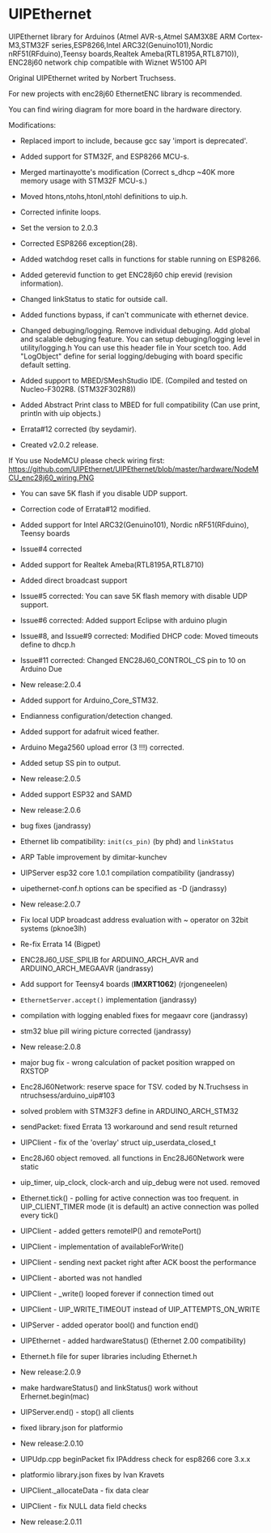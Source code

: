 # UIPEthernet
UIPEthernet library for Arduinos (Atmel AVR-s,Atmel SAM3X8E ARM Cortex-M3,STM32F series,ESP8266,Intel ARC32(Genuino101),Nordic nRF51(RFduino),Teensy boards,Realtek Ameba(RTL8195A,RTL8710)), ENC28j60 network chip compatible with Wiznet W5100 API

Original UIPEthernet writed by Norbert Truchsess.

For new projects with enc28j60 EthernetENC library is recommended.

You can find wiring diagram for more board in the hardware directory.

Modifications:
- Replaced import to include, because gcc say 'import is deprecated'.
- Added support for STM32F, and ESP8266 MCU-s.
- Merged martinayotte's modification (Correct s_dhcp ~40K more memory usage with STM32F MCU-s.)
- Moved htons,ntohs,htonl,ntohl definitions to uip.h.
- Corrected infinite loops.
- Set the version to 2.0.3
- Corrected ESP8266 exception(28).
- Added watchdog reset calls in functions for stable running on ESP8266.
- Added geterevid function to get ENC28j60 chip erevid (revision information).
- Changed linkStatus to static for outside call.
- Added functions bypass, if can't communicate with ethernet device.
- Changed debuging/logging. Remove individual debuging. Add global and scalable debuging feature.
You can setup debuging/logging level in utility/logging.h
You can use this header file in Your scetch too.
Add "LogObject" define for serial logging/debuging with board specific default setting.
- Added support to MBED/SMeshStudio IDE. (Compiled and tested on Nucleo-F302R8. (STM32F302R8))

- Added Abstract Print class to MBED for full compatibility (Can use print, println with uip objects.)
- Errata#12 corrected (by seydamir).
- Created v2.0.2 release.

If You use NodeMCU please check wiring first:
https://github.com/UIPEthernet/UIPEthernet/blob/master/hardware/NodeMCU_enc28j60_wiring.PNG

- You can save 5K flash if you disable UDP support.
- Correction code of Errata#12 modified.
- Added support for Intel ARC32(Genuino101), Nordic nRF51(RFduino), Teensy boards
- Issue#4 corrected
- Added support for Realtek Ameba(RTL8195A,RTL8710)
- Added direct broadcast support
- Issue#5 corrected: You can save 5K flash memory with disable UDP support.
- Issue#6 corrected: Added support Eclipse with arduino plugin
- Issue#8, and Issue#9 corrected: Modified DHCP code: Moved timeouts define to dhcp.h
- Issue#11 corrected: Changed ENC28J60_CONTROL_CS pin to 10 on Arduino Due
- New release:2.0.4

- Added support for Arduino_Core_STM32.
- Endianness configuration/detection changed.
- Added support for adafruit wiced feather.
- Arduino Mega2560 upload error (3 !!!) corrected.
- Added setup SS pin to output.
- New release:2.0.5

- Added support ESP32 and SAMD
- New release:2.0.6

- bug fixes (jandrassy)
- Ethernet lib compatibility: `init(cs_pin)` (by phd) and `linkStatus`
- ARP Table improvement by dimitar-kunchev
- UIPServer esp32 core 1.0.1 compilation compatibility (jandrassy)
- uipethernet-conf.h options can be specified as -D (jandrassy)
- New release:2.0.7

- Fix local UDP broadcast address evaluation with ~ operator on 32bit systems (pknoe3lh)
- Re-fix Errata 14 (Bigpet)
- ENC28J60_USE_SPILIB for ARDUINO_ARCH_AVR and ARDUINO_ARCH_MEGAAVR (jandrassy)
- Add support for Teensy4 boards (__IMXRT1062__) (rjongeneelen)
- `EthernetServer.accept()` implementation (jandrassy)
- compilation with logging enabled fixes for megaavr core (jandrassy)
- stm32 blue pill wiring picture corrected (jandrassy)
- New release:2.0.8

- major bug fix - wrong calculation of packet position wrapped on RXSTOP
- Enc28J60Network: reserve space for TSV. coded by N.Truchsess in ntruchsess/arduino_uip#103
- solved problem with STM32F3 define in ARDUINO_ARCH_STM32
- sendPacket: fixed Errata 13 workaround and send result returned
- UIPClient - fix of the 'overlay' struct uip_userdata_closed_t
- Enc28J60 object removed. all functions in Enc28J60Network were static
- uip_timer, uip_clock, clock-arch and uip_debug were not used. removed
- Ethernet.tick() - polling for active connection was too frequent. in UIP_CLIENT_TIMER mode (it is default) an active connection was polled every tick()
- UIPClient - added getters remoteIP() and remotePort()
- UIPClient - implementation of availableForWrite()
- UIPClient - sending next packet right after ACK boost the performance
- UIPClient - aborted was not handled
- UIPClient - _write() looped forever if connection timed out
- UIPClient - UIP_WRITE_TIMEOUT instead of UIP_ATTEMPTS_ON_WRITE
- UIPServer - added operator bool() and function end()
- UIPEthernet - added hardwareStatus() (Ethernet 2.00 compatibility)
- Ethernet.h file for super libraries including Ethernet.h
- New release:2.0.9

- make hardwareStatus() and linkStatus() work without Erhernet.begin(mac)
- UIPServer.end() - stop() all clients
- fixed library.json for platformio
- New release:2.0.10

- UIPUdp.cpp beginPacket fix IPAddress check for esp8266 core 3.x.x
- platformio library.json fixes by Ivan Kravets
- UIPClient._allocateData - fix data clear
- UIPClient - fix NULL data field checks
- New release:2.0.11
